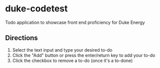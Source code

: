 # duke-codetest
Todo application to showcase front end proficiency for Duke Energy

## Directions
1. Select the text input and type your desired to-do
2. Click the "Add" button or press the enter/return key to add your to-do
3. Click the checkbox to remove a to-do (once it's a to-done)
